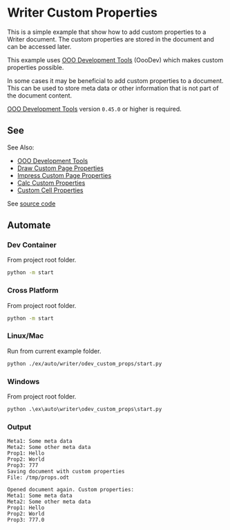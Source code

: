 # Writer Custom Properties

This is a simple example that show how to add custom properties to a Writer document. The custom properties are stored in the document and can be accessed later.

This example uses [OOO Development Tools] (OooDev) which makes custom properties possible.

In some cases it may be beneficial to add custom properties to a document. This can be used to store meta data or other information that is not part of the document content.

[OOO Development Tools] version `0.45.0` or higher is required.

## See

See Also:

- [OOO Development Tools]
- [Draw Custom Page Properties](../../draw/odev_custom_page_props#readme)
- [Impress Custom Page Properties](../../impress/odev_custom_page_props#readme)
- [Calc Custom Properties](../../calc/odev_custom_sheet_props#readme)
- [Custom Cell Properties](../../calc/odev_custom_cell_props#readme)

See [source code](./start.py)

## Automate

### Dev Container

From project root folder.

```sh
python -m start
```

### Cross Platform

From project root folder.

```sh
python -m start
```

### Linux/Mac

Run from current example folder.

```sh
python ./ex/auto/writer/odev_custom_props/start.py
```

### Windows

From project root folder.

```ps
python .\ex\auto\writer\odev_custom_props\start.py
```


### Output

```text
Meta1: Some meta data
Meta2: Some other meta data
Prop1: Hello
Prop2: World
Prop3: 777
Saving document with custom properties
File: /tmp/props.odt

Opened document again. Custom properties:
Meta1: Some meta data
Meta2: Some other meta data
Prop1: Hello
Prop2: World
Prop3: 777.0
```

[OOO Development Tools]: https://python-ooo-dev-tools.readthedocs.io/en/latest/
